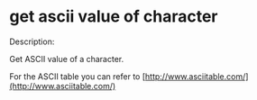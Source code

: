 # get ascii value of character
Description:

Get ASCII value of a character.

For the ASCII table you can refer to [http://www.asciitable.com/](http://www.asciitable.com/)